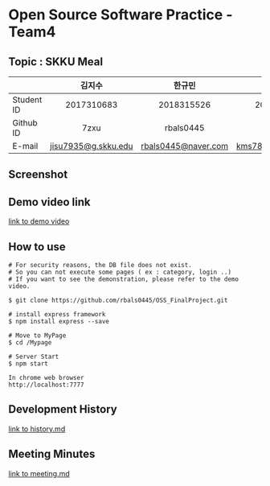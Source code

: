 # Open Source Software Practice - Team4

## Topic : **SKKU Meal**

|            |       김지수        |       한규민        |       김민수       |
| ---------- | :-----------------: | :-----------------: | :----------------: |
| Student ID |     2017310683      |     2018315526      |     2020312552     |
| Github ID  |        7zxu         |      rbals0445      |      miNsu01       |
| E-mail     | jisu7935@g.skku.edu | rbals0445@naver.com | kms78900@naver.com |

## Screenshot


## Demo video link
[link to demo video](https://youtu.be/3AdWf0bnIYU)

## How to use



```
# For security reasons, the DB file does not exist.
# So you can not execute some pages ( ex : category, login ..)
# If you want to see the demonstration, please refer to the demo video.

$ git clone https://github.com/rbals0445/OSS_FinalProject.git
```
```
# install express framework
$ npm install express --save
```

```
# Move to MyPage
$ cd /Mypage
```

```
# Server Start
$ npm start
```

```
In chrome web browser
http://localhost:7777
```



## Development History
[link to history.md](./history.md)

## Meeting Minutes
[link to meeting.md](./meeting.md)
